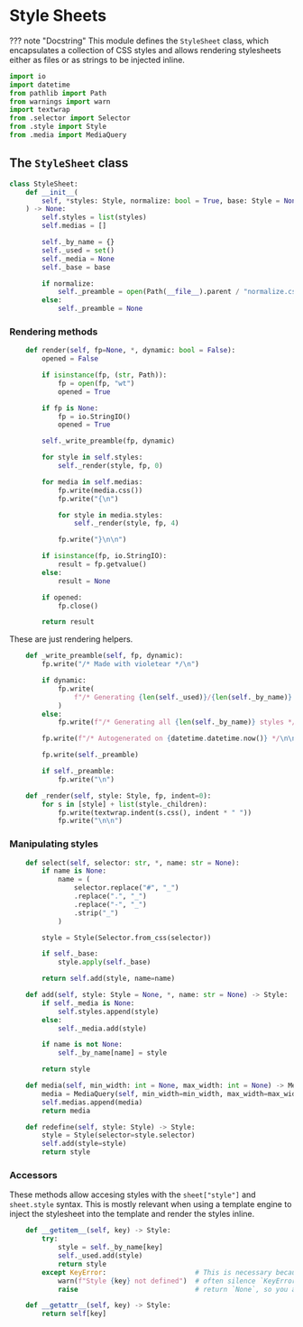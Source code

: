 # Style Sheets

??? note "Docstring"
    This module defines the `StyleSheet` class, which encapsulates a collection of CSS styles
    and allows rendering stylesheets either as files or as strings to be injected inline.




```python linenums="5"
import io
import datetime
from pathlib import Path
from warnings import warn
import textwrap
from .selector import Selector
from .style import Style
from .media import MediaQuery
```

## The `StyleSheet` class

<a name="ref:StyleSheet"></a>

```python linenums="14"
class StyleSheet:
    def __init__(
        self, *styles: Style, normalize: bool = True, base: Style = None
    ) -> None:
        self.styles = list(styles)
        self.medias = []

        self._by_name = {}
        self._used = set()
        self._media = None
        self._base = base

        if normalize:
            self._preamble = open(Path(__file__).parent / "normalize.css").read()
        else:
            self._preamble = None
```

### Rendering methods



```python linenums="31"
    def render(self, fp=None, *, dynamic: bool = False):
        opened = False

        if isinstance(fp, (str, Path)):
            fp = open(fp, "wt")
            opened = True

        if fp is None:
            fp = io.StringIO()
            opened = True

        self._write_preamble(fp, dynamic)

        for style in self.styles:
            self._render(style, fp, 0)

        for media in self.medias:
            fp.write(media.css())
            fp.write("{\n")

            for style in media.styles:
                self._render(style, fp, 4)

            fp.write("}\n\n")

        if isinstance(fp, io.StringIO):
            result = fp.getvalue()
        else:
            result = None

        if opened:
            fp.close()

        return result
```

These are just rendering helpers.



```python linenums="66"
    def _write_preamble(self, fp, dynamic):
        fp.write("/* Made with violetear */\n")

        if dynamic:
            fp.write(
                f"/* Generating {len(self._used)}/{len(self._by_name)} styles */\n"
            )
        else:
            fp.write(f"/* Generating all {len(self._by_name)} styles */\n")

        fp.write(f"/* Autogenerated on {datetime.datetime.now()} */\n\n")

        fp.write(self._preamble)

        if self._preamble:
            fp.write("\n")

    def _render(self, style: Style, fp, indent=0):
        for s in [style] + list(style._children):
            fp.write(textwrap.indent(s.css(), indent * " "))
            fp.write("\n\n")
```

### Manipulating styles



```python linenums="88"
    def select(self, selector: str, *, name: str = None):
        if name is None:
            name = (
                selector.replace("#", "_")
                .replace(".", "_")
                .replace("-", "_")
                .strip("_")
            )

        style = Style(Selector.from_css(selector))

        if self._base:
            style.apply(self._base)

        return self.add(style, name=name)

    def add(self, style: Style = None, *, name: str = None) -> Style:
        if self._media is None:
            self.styles.append(style)
        else:
            self._media.add(style)

        if name is not None:
            self._by_name[name] = style

        return style

    def media(self, min_width: int = None, max_width: int = None) -> MediaQuery:
        media = MediaQuery(self, min_width=min_width, max_width=max_width)
        self.medias.append(media)
        return media

    def redefine(self, style: Style) -> Style:
        style = Style(selector=style.selector)
        self.add(style=style)
        return style
```

### Accessors

These methods allow accesing styles with the `sheet["style"]` and `sheet.style` syntax.
This is mostly relevant when using a template engine to inject the stylesheet into
the template and render the styles inline.



```python linenums="128"
    def __getitem__(self, key) -> Style:
        try:
            style = self._by_name[key]
            self._used.add(style)
            return style
        except KeyError:                      # This is necessary because template engines will
            warn(f"Style {key} not defined")  # often silence `KeyError` exceptions and instead
            raise                             # return `None`, so you at least see a warning.

    def __getattr__(self, key) -> Style:
        return self[key]
```

